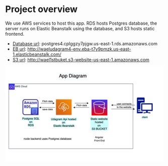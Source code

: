 # Project overview
We use AWS services to host this app.
RDS hosts Postgres database, the server runs on Elastic Beanstalk using the database, and S3 hosts static frontend.
- [Database url](postgres4.cplggzy7pjgw.us-east-1.rds.amazonaws.com): postgres4.cplggzy7pjgw.us-east-1.rds.amazonaws.com
- [EB url](http://waeludagram4-env.eba-t7y9pmzk.us-east-1.elasticbeanstalk.com/): http://waeludagram4-env.eba-t7y9pmzk.us-east-1.elasticbeanstalk.com/
- [S3 url](http://wael1stbuket.s3-website-us-east-1.amazonaws.com): http://wael1stbuket.s3-website-us-east-1.amazonaws.com

![digram](appDiagram.png)